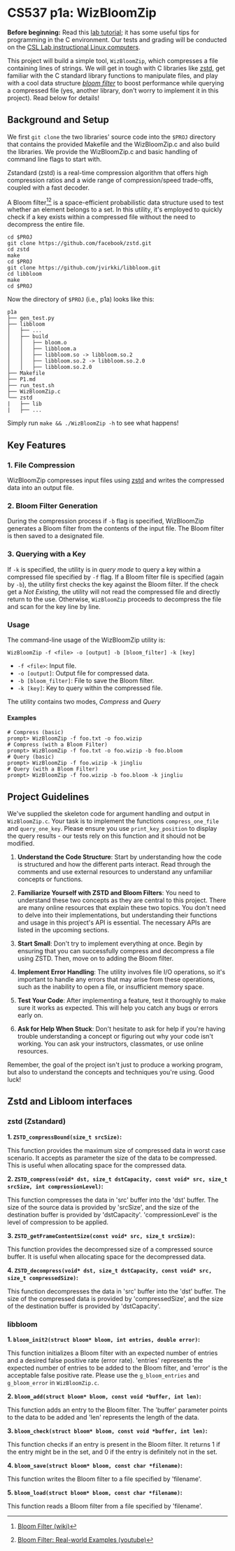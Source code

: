 # CS537 p1a: WizBloomZip

**Before beginning:** Read this [lab tutorial](http://pages.cs.wisc.edu/~remzi/OSTEP/lab-tutorial.pdf); it has some useful tips for programming in the C environment.
Our tests and grading will be conducted on the [CSL Lab instructional Linux computers](https://csl.cs.wisc.edu/docs/csl/2014-11-03-instructional-linux-computers/).

This project will build a simple tool, `WizBloomZip`, which compresses a file
containing lines of strings.  We will get in tough with C libraries like [zstd](https://github.com/facebook/zstd.git),
get familiar with the C standard library functions to manipulate files, and play
with a cool data structure [*bloom filter*](https://github.com/jvirkki/libbloom.git) to boost
performance while querying a compressed file (yes, another library, don't worry
to implement it in this project). Read below for details!

## Background and Setup

We first `git clone` the two libraries' source code into the `$PROJ` directory
that contains the provided Makefile and the WizBloomZip.c and also build the libraries.
We provide the WizBloomZip.c and basic handling of command line flags to start with.

Zstandard (zstd) is a real-time compression algorithm that offers high compression
ratios and a wide range of compression/speed trade-offs, coupled with a fast
decoder.

A Bloom filter[^1][^2] is a space-efficient probabilistic data structure used to test
whether an element belongs to a set. In this utility, it's employed to quickly
check if a key exists within a compressed file without the need to decompress
the entire file.


```
cd $PROJ
git clone https://github.com/facebook/zstd.git
cd zstd
make
cd $PROJ
git clone https://github.com/jvirkki/libbloom.git
cd libbloom
make
cd $PROJ
```

Now the directory of `$PROJ` (i.e., p1a) looks like this:

```
p1a
├── gen_test.py
├── libbloom
│   ├── ...
│   ├── build
│   │   ├── bloom.o
│   │   ├── libbloom.a
│   │   ├── libbloom.so -> libbloom.so.2
│   │   ├── libbloom.so.2 -> libbloom.so.2.0
│   │   ├── libbloom.so.2.0
├── Makefile
├── P1.md
├── run_test.sh
├── WizBloomZip.c
└── zstd
|   ├── lib
|   ├── ...
```

Simply run `make && ./WizBloomZip -h` to see what happens!  

## Key Features

### 1. File Compression

WizBloomZip compresses input files using [zstd](https://github.com/facebook/zstd) 
and writes the compressed data into an output file. 

### 2. Bloom Filter Generation

During the compression process if `-b` flag is specified, WizBloomZip generates
a Bloom filter from the contents of the input file. The Bloom filter is then
saved to a designated file.

### 3. Querying with a Key

If `-k` is specified, the utility is in *query mode* to query a key within a
compressed file specified by `-f` flag.  If a Bloom filter file is specified
(again by `-b`), the utility first checks the key against the Bloom filter. If
the check get a *Not Existing*, the utility will not read the compressed file
and directly return to the use. Otherwise, `WizBloomZip` proceeds to decompress
the file and scan for the key line by line.

### Usage
The command-line usage of the WizBloomZip utility is:

`WizBloomZip -f <file> -o [output] -b [bloom_filter] -k [key]`

- `-f <file>`: Input file.
- `-o [output]`: Output file for compressed data.
- `-b [bloom_filter]`: File to save the Bloom filter.
- `-k [key]`: Key to query within the compressed file.

The utility contains two modes, *Compress* and *Query*

#### Examples

```
# Compress (basic)
prompt> WizBloomZip -f foo.txt -o foo.wizip
# Compress (with a Bloom Filter)
prompt> WizBloomZip -f foo.txt -o foo.wizip -b foo.bloom
# Query (basic)
prompt> WizBloomZip -f foo.wizip -k jingliu
# Query (with a Bloom Filter)
prompt> WizBloomZip -f foo.wizip -b foo.bloom -k jingliu
```

## Project Guidelines

We've supplied the skeleton code for argument handling and output in
`WizBloomZip.c`. Your task is to implement the functions `compress_one_file` and
`query_one_key`. Please ensure you use `print_key_position` to display the query
results - our tests rely on this function and it should not be modified.

1. **Understand the Code Structure**: Start by understanding how the code is structured and how the different parts interact. Read through the comments and use external resources to understand any unfamiliar concepts or functions.

2. **Familiarize Yourself with ZSTD and Bloom Filters**: You need to understand these two concepts as they are central to this project. There are many online resources that explain these two topics.
You don't need to delve into their implementations, but understanding their functions and usage in this project's API is essential. The necessary APIs are listed in the upcoming sections.

3. **Start Small**: Don't try to implement everything at once. Begin by ensuring that you can successfully compress and decompress a file using ZSTD. Then, move on to adding the Bloom filter.

4. **Implement Error Handling**: The utility involves file I/O operations, so it's important to handle any errors that may arise from these operations, such as the inability to open a file, or insufficient memory space.

5. **Test Your Code**: After implementing a feature, test it thoroughly to make sure it works as expected. This will help you catch any bugs or errors early on.

6. **Ask for Help When Stuck**: Don't hesitate to ask for help if you're having trouble understanding a concept or figuring out why your code isn't working. You can ask your instructors, classmates, or use online resources. 


Remember, the goal of the project isn't just to produce a working program, but also to understand the concepts and techniques you're using. Good luck!


## Zstd and Libloom interfaces

### zstd (Zstandard)

**1. `ZSTD_compressBound(size_t srcSize)`:**

This function provides the maximum size of compressed data in worst case scenario. It accepts as parameter the size of the data to be compressed. This is useful when allocating space for the compressed data.

**2. `ZSTD_compress(void* dst, size_t dstCapacity, const void* src, size_t srcSize, int compressionLevel)`:**

This function compresses the data in 'src' buffer into the 'dst' buffer. The size of the source data is provided by 'srcSize', and the size of the destination buffer is provided by 'dstCapacity'. 'compressionLevel' is the level of compression to be applied.

**3. `ZSTD_getFrameContentSize(const void* src, size_t srcSize)`:**

This function provides the decompressed size of a compressed source buffer. It is useful when allocating space for the decompressed data.

**4. `ZSTD_decompress(void* dst, size_t dstCapacity, const void* src, size_t compressedSize)`:**

This function decompresses the data in 'src' buffer into the 'dst' buffer. The size of the compressed data is provided by 'compressedSize', and the size of the destination buffer is provided by 'dstCapacity'.

### libbloom

**1. `bloom_init2(struct bloom* bloom, int entries, double error)`:**

This function initializes a Bloom filter with an expected number of entries and a desired false positive rate (error rate). 'entries' represents the expected number of entries to be added to the Bloom filter, and 'error' is the acceptable false positive rate. Please use the `g_bloom_entries` and `g_bloom_error` in `WizBloomZip.c`.

**2. `bloom_add(struct bloom* bloom, const void *buffer, int len)`:**

This function adds an entry to the Bloom filter. The 'buffer' parameter points to the data to be added and 'len' represents the length of the data.

**3. `bloom_check(struct bloom* bloom, const void *buffer, int len)`:**

This function checks if an entry is present in the Bloom filter. It returns 1 if the entry might be in the set, and 0 if the entry is definitely not in the set.

**4. `bloom_save(struct bloom* bloom, const char *filename)`:**

This function writes the Bloom filter to a file specified by 'filename'.

**5. `bloom_load(struct bloom* bloom, const char *filename)`:**

This function reads a Bloom filter from a file specified by 'filename'.


[^1]: [Bloom Filter (wiki)](https://en.wikipedia.org/wiki/Bloom_filter)
[^2]: [Bloom Filter: Real-world Examples (youtube)](https://youtu.be/V3pzxngeLqw)
